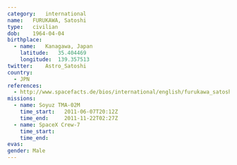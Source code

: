 ```yaml
---
category:	international
name:	FURUKAWA, Satoshi
type:	civilian
dob:	1964-04-04
birthplace:
  - name:	Kanagawa, Japan
    latitude:	35.404469
    longitude:	139.357513
twitter:	Astro_Satoshi
country:
  - JPN
references:
  - http://www.spacefacts.de/bios/international/english/furukawa_satoshi.htm
missions:
  - name: Soyuz TMA-02M
    time_start:   2011-06-07T20:12Z
    time_end:     2011-11-22T02:27Z
  - name: SpaceX Crew-7
    time_start:
    time_end:
evas:
gender:	Male
---
```


